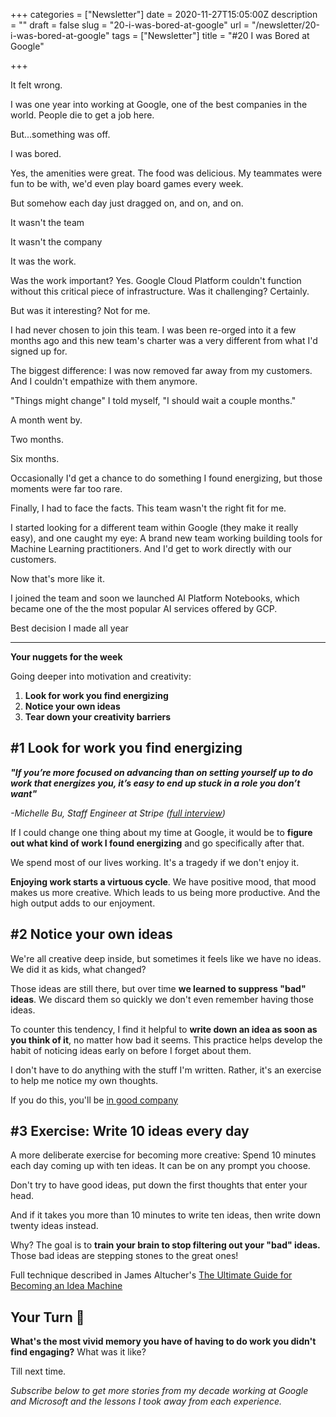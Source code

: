 +++
categories = ["Newsletter"]
date = 2020-11-27T15:05:00Z
description = ""
draft = false
slug = "20-i-was-bored-at-google"
url = "/newsletter/20-i-was-bored-at-google"
tags = ["Newsletter"]
title = "#20 I was Bored at Google"

+++


It felt wrong.

I was one year into working at Google, one of the best companies in the world. People die to get a job here.

But...something was off.

I was bored.

Yes, the amenities were great. The food was delicious. My teammates were fun to be with, we'd even play board games every week.

But somehow each day just dragged on, and on, and on.

It wasn't the team

It wasn't the company

It was the work.

Was the work important? Yes. Google Cloud Platform couldn't function without this critical piece of infrastructure. Was it challenging? Certainly.

But was it interesting? Not for me.

I had never chosen to join this team. I was been re-orged into it a few months ago and this new team's charter was a very different from what I'd signed up for.

The biggest difference: I was now removed far away from my customers. And I couldn't empathize with them anymore.

"Things might change" I told myself, "I should wait a couple months."

A month went by.

Two months.

Six months.

Occasionally I'd get a chance to do something I found energizing, but those moments were far too rare.

Finally, I had to face the facts. This team wasn't the right fit for me.

I started looking for a different team within Google (they make it really easy), and one caught my eye: A brand new team working building tools for Machine Learning practitioners. And I'd get to work directly with our customers.

Now that's more like it.

I joined the team and soon we launched AI Platform Notebooks, which became one of the the most popular AI services offered by GCP.

Best decision I made all year

---

**Your nuggets for the week**

Going deeper into motivation and creativity:

1. **Look for work you find energizing**
2. **Notice your own ideas**
3. **Tear down your creativity barriers**

## #1 Look for work you find energizing

**_"If you’re more focused on advancing than on setting yourself up to do work that energizes you, it’s easy to end up stuck in a role you don’t want"_**

_-Michelle Bu, Staff Engineer at Stripe ([full interview](https://click.mlsend.com/link/c/YT0xNTYyMzYxMDE3MzgyNDc1NDcxJmM9YTdtMCZlPTUxODgmYj00NjMwMDk2ODUmZD1wOW42aTlm.UOJxRbaeuX4oS6qgijJmIQP_CkNqVtticluZdR3LCAA))_

If I could change one thing about my time at Google, it would be to **figure out what kind of work I found energizing** and go specifically after that.

We spend most of our lives working. It's a tragedy if we don't enjoy it.

**Enjoying work starts a virtuous cycle**. We have positive mood, that mood makes us more creative. Which leads to us being more productive. And the high output adds to our enjoyment.

## #2 Notice your own ideas

We're all creative deep inside, but sometimes it feels like we have no ideas. We did it as kids, what changed?

Those ideas are still there, but over time **we learned to suppress "bad" ideas**. We discard them so quickly we don't even remember having those ideas.

To counter this tendency, I find it helpful to **write down an idea as soon as you think of it**, no matter how bad it seems. This practice helps develop the habit of noticing ideas early on before I forget about them.

I don't have to do anything with the stuff I'm written. Rather, it's an exercise to help me notice my own thoughts.

If you do this, you'll be [in good company](https://click.mlsend.com/link/c/YT0xNTYyMzYxMDE3MzgyNDc1NDcxJmM9YTdtMCZlPTUxODgmYj00NjMwMDk2ODgmZD16M2E2aTVi.la6CU2CRgOF7FCXYgTNGWP0tfSPTPajV9B3ny9F3ag0)

## #3 Exercise: Write 10 ideas every day

A more deliberate exercise for becoming more creative: Spend 10 minutes each day coming up with ten ideas. It can be on any prompt you choose.

Don't try to have good ideas, put down the first thoughts that enter your head.

And if it takes you more than 10 minutes to write ten ideas, then write down twenty ideas instead.

Why? The goal is to **train your brain to stop filtering out your "bad" ideas.** Those bad ideas are stepping stones to the great ones!

Full technique described in James Altucher's [The Ultimate Guide for Becoming an Idea Machine](https://click.mlsend.com/link/c/YT0xNTYyMzYxMDE3MzgyNDc1NDcxJmM9YTdtMCZlPTUxODgmYj00NjMwMDk2OTEmZD1pNGkxajZ6.qk7ivZ2EfBVdTSIHguphEyReDh16ch0YN8FJJpSWPys)

## Your Turn 👊

**What's the most vivid memory you have of having to do work you didn't find engaging?** What was it like?

Till next time.

_Subscribe below to get more stories from my decade working at Google and Microsoft and the lessons I took away from each experience._

